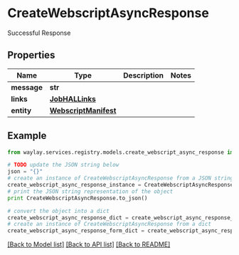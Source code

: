 # CreateWebscriptAsyncResponse

Successful Response

## Properties

Name | Type | Description | Notes
------------ | ------------- | ------------- | -------------
**message** | **str** |  | 
**links** | [**JobHALLinks**](JobHALLinks.md) |  | 
**entity** | [**WebscriptManifest**](WebscriptManifest.md) |  | 

## Example

```python
from waylay.services.registry.models.create_webscript_async_response import CreateWebscriptAsyncResponse

# TODO update the JSON string below
json = "{}"
# create an instance of CreateWebscriptAsyncResponse from a JSON string
create_webscript_async_response_instance = CreateWebscriptAsyncResponse.from_json(json)
# print the JSON string representation of the object
print CreateWebscriptAsyncResponse.to_json()

# convert the object into a dict
create_webscript_async_response_dict = create_webscript_async_response_instance.to_dict()
# create an instance of CreateWebscriptAsyncResponse from a dict
create_webscript_async_response_form_dict = create_webscript_async_response.from_dict(create_webscript_async_response_dict)
```
[[Back to Model list]](../README.md#documentation-for-models) [[Back to API list]](../README.md#documentation-for-api-endpoints) [[Back to README]](../README.md)


